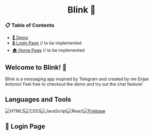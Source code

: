 # <h1 align="center">Blink :iphone: </h1>

### 📋 Table of Contents

- [🎥 Demo](https://enjaeantonio.github.io/blink)
- [🔒 Login Page](#🔐-login-page) // to be implemented
- [🏠 Home Page](#🏠-home-page) // to be implemented

## Welcome to Blink! :wave:

Blink is a messaging app inspired by Telegram and created by me Enjae Antonio! Feel free to checkout the demo and try out the chat feature!

## Languages and Tools 

![HTML5](https://img.shields.io/badge/html5-%23E34F26.svg?style=for-the-badge&logo=html5&logoColor=white)![CSS3](https://img.shields.io/badge/css3-%231572B6.svg?style=for-the-badge&logo=css3&logoColor=white)![JavaScript](https://img.shields.io/badge/javascript-%23323330.svg?style=for-the-badge&logo=javascript&logoColor=%23F7DF1E)![React](https://img.shields.io/badge/React-%2320232a.svg?style=for-the-badge&logo=react&logoColor=%2361DAFB)[![Firebase](https://img.shields.io/badge/Firebase-FFCA28?style=for-the-badge&logo=firebase&logoColor=white)](https://firebase.google.com/)


## 🔐 Login Page
